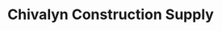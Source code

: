---
title: "Chivalyn Construction Supply"
url: /sinait/chivalyn-construction-supply/
shop: Baustoffe
---